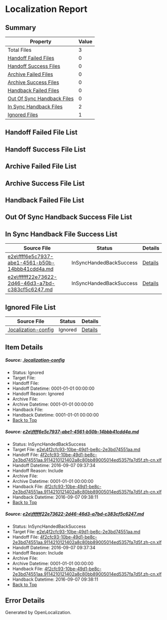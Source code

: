 # <a name='report-top'></a> Localization Report

## Summary
 Property | Value 
 -------- | ----- 
 Total Files | 3
[ Handoff Failed Files ](#handoff-failed-list)| 0
[ Handoff Success Files ](#handoff-success-list)| 0
[ Archive Failed Files ](#archive-failed-list)| 0
[ Archive Success Files ](#archive-success-list)| 0
[ Handback Failed Files ](#handback-failed-list)| 0
[ Out Of Sync Handback Files ](#outofsync-handback-success-list)| 0
[ In Sync Handback Files ](#insync-handback-success-list)| 2
[ Ignored Files ](#ignored-list)| 1

## <a name='handoff-failed-list'></a> Handoff Failed File List

## <a name='handoff-success-list'></a> Handoff Success File List

## <a name='archive-failed-list'></a> Archive Failed File List

## <a name='archive-success-list'></a> Archive Success File List

## <a name='handback-failed-list'></a> Handback Failed File List

## <a name='outofsync-handback-success-list'></a> Out Of Sync Handback Success File List

## <a name='insync-handback-success-list'></a> In Sync Handback File Success List
 Source File | Status | Details 
 ----------- | ------ | ------- 
 [e2e\ffff6e5c7937-abe1-4561-b50b-14bbb41cdd4a.md](https://github.com/OpenLocalizationTestOrg/ol-test0/blob/63fc174e8d3e208ae90306bc8635ec2207029a58/e2e/ffff6e5c7937-abe1-4561-b50b-14bbb41cdd4a.md) | InSyncHandedBackSuccess | [Details](#e6ba51bd7e2cb986bf4f84eb9debe214b2f8d89b1)
 [e2e\ffffff22e73622-2d46-46d3-a7bd-c383cf5c6247.md](https://github.com/OpenLocalizationTestOrg/ol-test0/blob/d7904b311977cffc82e38d8438cb0dbdb230a1cf/e2e/ffffff22e73622-2d46-46d3-a7bd-c383cf5c6247.md) | InSyncHandedBackSuccess | [Details](#e6ba51bd7e2cb986bf4f84eb9debe214b2f8d89b2)

## <a name='ignored-list'></a> Ignored File List
 Source File | Status | Details 
 ----------- | ------ | ------- 
 [.localization-config](https://github.com/OpenLocalizationTestOrg/ol-test0/blob/d7904b311977cffc82e38d8438cb0dbdb230a1cf/.localization-config) | Ignored | [Details](#3d4f252ac210baf56311d7e97dcc2db10974dbd20)

## Item Details
##### <a name='3d4f252ac210baf56311d7e97dcc2db10974dbd20'></a> Source: [.localization-config](https://github.com/OpenLocalizationTestOrg/ol-test0/blob/d7904b311977cffc82e38d8438cb0dbdb230a1cf/.localization-config)
* Status: Ignored
* Target File: 
* Handoff File: 
* Handoff Datetime: 0001-01-01 00:00:00
* Handoff Reason: Ignored
* Archive File: 
* Archive Datetime: 0001-01-01 00:00:00
* Handback File: 
* Handback Datetime: 0001-01-01 00:00:00
* [Back to Top](#report-top)

##### <a name='e6ba51bd7e2cb986bf4f84eb9debe214b2f8d89b1'></a> Source: [e2e\ffff6e5c7937-abe1-4561-b50b-14bbb41cdd4a.md](https://github.com/OpenLocalizationTestOrg/ol-test0/blob/63fc174e8d3e208ae90306bc8635ec2207029a58/e2e/ffff6e5c7937-abe1-4561-b50b-14bbb41cdd4a.md)
* Status: InSyncHandedBackSuccess
* Target File: [e2e\4f2cfc93-10be-49d1-be8c-2e3bd74551aa.md](https://github.com/OpenLocalizationTestOrg/ol-test0-zhcn/blob/0af7cbc9904bcd13976c19a4486839e9a7f76d91/e2e/4f2cfc93-10be-49d1-be8c-2e3bd74551aa.md)
* Handoff File: [4f2cfc93-10be-49d1-be8c-2e3bd74551aa.9114210121402a8c80bb89005014ed5357fa7d5f.zh-cn.xlf](https://github.com/OpenLocalizationTestOrg/ol-test0-handoff/blob/271bf29092a4cdb12ce671584b41f37bef31606f/ol-handoff/OpenLocalizationTestOrg/ol-test0-zhcn/ci/ht/4f2cfc93-10be-49d1-be8c-2e3bd74551aa.9114210121402a8c80bb89005014ed5357fa7d5f.zh-cn.xlf)
* Handoff Datetime: 2016-09-07 09:37:34
* Handoff Reason: Include
* Archive File: 
* Archive Datetime: 0001-01-01 00:00:00
* Handback File: [4f2cfc93-10be-49d1-be8c-2e3bd74551aa.9114210121402a8c80bb89005014ed5357fa7d5f.zh-cn.xlf](https://github.com/OpenLocalizationTestOrg/ol-test0-handback/blob/e6c4d12d087dc80b28cdafe1845462bf31c4ba5b/ol-handback/OpenLocalizationTestOrg/ol-test0-zhcn/ci/ht/4f2cfc93-10be-49d1-be8c-2e3bd74551aa.9114210121402a8c80bb89005014ed5357fa7d5f.zh-cn.xlf)
* Handback Datetime: 2016-09-07 09:38:11
* [Back to Top](#report-top)

##### <a name='e6ba51bd7e2cb986bf4f84eb9debe214b2f8d89b2'></a> Source: [e2e\ffffff22e73622-2d46-46d3-a7bd-c383cf5c6247.md](https://github.com/OpenLocalizationTestOrg/ol-test0/blob/d7904b311977cffc82e38d8438cb0dbdb230a1cf/e2e/ffffff22e73622-2d46-46d3-a7bd-c383cf5c6247.md)
* Status: InSyncHandedBackSuccess
* Target File: [e2e\4f2cfc93-10be-49d1-be8c-2e3bd74551aa.md](https://github.com/OpenLocalizationTestOrg/ol-test0-zhcn/blob/0af7cbc9904bcd13976c19a4486839e9a7f76d91/e2e/4f2cfc93-10be-49d1-be8c-2e3bd74551aa.md)
* Handoff File: [4f2cfc93-10be-49d1-be8c-2e3bd74551aa.9114210121402a8c80bb89005014ed5357fa7d5f.zh-cn.xlf](https://github.com/OpenLocalizationTestOrg/ol-test0-handoff/blob/271bf29092a4cdb12ce671584b41f37bef31606f/ol-handoff/OpenLocalizationTestOrg/ol-test0-zhcn/ci/ht/4f2cfc93-10be-49d1-be8c-2e3bd74551aa.9114210121402a8c80bb89005014ed5357fa7d5f.zh-cn.xlf)
* Handoff Datetime: 2016-09-07 09:37:34
* Handoff Reason: Include
* Archive File: 
* Archive Datetime: 0001-01-01 00:00:00
* Handback File: [4f2cfc93-10be-49d1-be8c-2e3bd74551aa.9114210121402a8c80bb89005014ed5357fa7d5f.zh-cn.xlf](https://github.com/OpenLocalizationTestOrg/ol-test0-handback/blob/e6c4d12d087dc80b28cdafe1845462bf31c4ba5b/ol-handback/OpenLocalizationTestOrg/ol-test0-zhcn/ci/ht/4f2cfc93-10be-49d1-be8c-2e3bd74551aa.9114210121402a8c80bb89005014ed5357fa7d5f.zh-cn.xlf)
* Handback Datetime: 2016-09-07 09:38:11
* [Back to Top](#report-top)


## Error Details

Generated by OpenLocalization.
